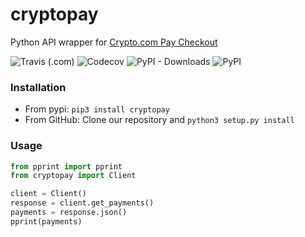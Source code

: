 # cryptopay
Python API wrapper for [Crypto.com Pay Checkout](https://pay-docs.crypto.com)

![Travis (.com)](https://img.shields.io/travis/com/pipoline/cryptopay) ![Codecov](https://img.shields.io/codecov/c/github/pipoline/cryptopay) ![PyPI - Downloads](https://img.shields.io/pypi/dm/cryptopay) ![PyPI](https://img.shields.io/pypi/v/cryptopay)
### Installation
- From pypi:
`pip3 install cryptopay`
- From GitHub:
Clone our repository and `python3 setup.py install`

### Usage
```python
from pprint import pprint
from cryptopay import Client

client = Client()
response = client.get_payments()
payments = response.json()
pprint(payments)
```
